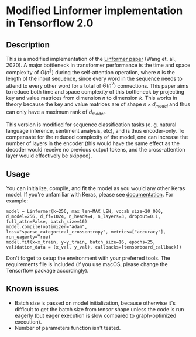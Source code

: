 # Modified Linformer implementation in Tensorflow 2.0

## Description

This is a modified implementation of the [Linformer paper](https://arxiv.org/abs/2006.04768) (Wang et. al., 2020). A major bottleneck in transformer performance is the time and space complexity of $O(n^2)$ during the self-attention operation, where $n$ is the length of the input sequence, since every word in the sequence needs to attend to every other word for a total of $\Theta(n^2)$ connections. This paper aims to reduce both time and space complexity of this bottleneck by projecting key and value matrices from dimension $n$ to dimension $k$. This works in theory because the key and value matrices are of shape $n \times d_{model}$ and thus can only have a maximum rank of $d_{model}$.

This version is modified for sequence classification tasks (e. g. natural language inference, sentiment analysis, etc), and is thus encoder-only. To compensate for the reduced complexity of the model, one can increase the number of layers in the encoder (this would have the same effect as the decoder would receive no previous output tokens, and the cross-attention layer would effectively be skipped).

## Usage

You can initialize, compile, and fit the model as you would any other Keras model. If you're unfamiliar with Keras, please see [documentation](https://keras.io/api/models/). For example:

```
model = Linformer(k=256, max_len=MAX_LEN, vocab_size=20_000, d_model=256, d_ff=1024, n_heads=4, n_layers=3, dropout=0.1, full_attn=False, batch_size=16)
model.compile(optimizer="adam", loss="sparse_categorical_crossentropy", metrics=["accuracy"], run_eagerly=True)
model.fit(x=x_train, y=y_train, batch_size=16, epochs=25, validation_data = (x_val, y_val), callbacks=[tensorboard_callback])
```

Don't forget to setup the environment with your preferred tools. The requirements file is included (if you use macOS, please change the Tensorflow package accordingly).

## Known issues

* Batch size is passed on model initialization, because otherwise it's difficult to get the batch size from tensor shape unless the code is run eagerly (but eager execution is slow compared to graph-optimized execution).
* Number of parameters function isn't tested.
